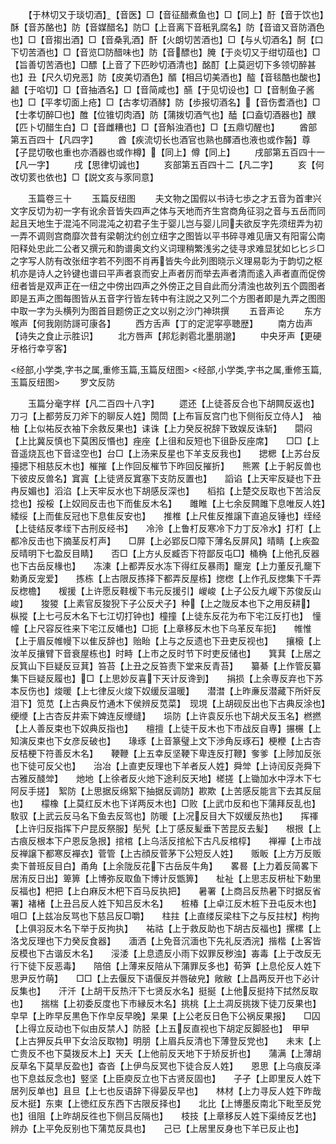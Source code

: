 <!-- { "loadSidebar": true } -->
　　【于林切又于琰切酒】【音医】□【音征醋煮鱼也】□【同上】酑【音于饮也】酥【音苏酪也】防【音媒醋名】防□【上音离下音秖乳腐名】防【音谙又音防酒色也】□【音搊出酒】□【音桑乳酒】酐【火朗切苦酒也】□【与乆切酒名】酠【口下切苦酒也】□【音览□防醋味也】防【音醥也】腌【于炎切又于绀切葅也】□【旨善切苦酒也】□醥【上音了下匹眇切酒清也】酩酊【上莫迥切下多领切醉甚也】丑【尺久切皃恶】防【皮美切酒色】醑【相吕切美酒也】醓【音毯酷也酸也】韽【于啗切】□【音抽酒名】□【音简咸也】醼【于见切设也】□【音制鱼子酱也】□【平孝切面上疮】□【古孝切酒酵】防【歩报切酒名】【音伤耆酒也】□【士孝切醉□也】醀【位锥切肉酒】防【蒲拨切酒气也】醘【口盍切酒器也】醭【匹卜切醋生白】□【音雌糟也】□【音斛浊酒也】□【五鼎切醒也】
　　酋部第五百四十【凡四字】
　　酋【疾流切长也酒官也熟也醳酒也液也或作醔】尊【子昆切敬也重也亦酒器也或作樽】【同上】僔【同上】
　　戌部第五百四十一【凡一字】
　　戌【思律切诚也】
　　亥部第五百四十二【凡二字】
　　亥【何改切荄也依也】□【説文亥与豕同意】








　　玉篇卷三十
　　玉篇反纽图
　　夫文物之国假以书诗七歩之才五音为首聿兴文字反切为初一字有讹余音皆失四声之体与天地而齐生宫商角征羽之音与五岳而同起且天地生于混沌不同混沌之初君子生于婴儿岂与婴儿同夫欲反字先须纽弄为初一弄不调则宫商靡次昔有梁朝沈约创立纽字之图皆以平书碎寻难见唐又有阳甯公南阳释处忠此二公者又撰元和韵谱奥文约义词理稍繁浅劣之徒寻求难显犹如匕匕彡□之字写人防有改张纽字若不列图不肖再皆失今此列图晓示义理易彰为于韵切之枢机亦是诗人之钤键也谱曰平声者哀而安上声者厉而举去声者清而逺入声者直而促傍纽者皆是双声正在一纽之中傍出四声之外傍正之目自此而分清浊也故列五个圆图者即是五声之图每图皆从五音字行皆左转中有注説之又列二个方图者即是九弄之图图中取一字为头横列为图首目题傍正之文以别之沙门神珙撰
　　五音声论
　　东方喉声【何我刚防謌可康各】
　　西方舌声【丁的定泥寜亭聴歴】
　　南方齿声【诗失之食止示胜识】
　　北方唇声【邦尨剥雹北墨朋邈】
　　中央牙声【更硬牙格行幸亨客】









<经部,小学类,字书之属,重修玉篇,玉篇反纽图>
<经部,小学类,字书之属,重修玉篇,玉篇反纽图>
　　罗文反防















　　玉篇分毫字样【凡二百四十八字】
　　遝还【上徒荅反合也下胡闗反返也】　　刀刁【上都劳反刀斧下的聊反人姓】閍閚【上布盲反宫门也下侧衔反立侍人】　袖柚【上似祐反衣袖下余救反果也】诔诛【上力癸反祝辞下致娱反诛斩】　　閟闷【上比冀反慎也下莫困反惽也】痤座【上徂和反短也下徂卧反座席】　　□□【上音遥烧瓦也下音迳空也】台□【上汤来反星也下羊支反我也】　　揌楒【上苏台反擡揌下相慈反木也】槯摧【上作回反槯节下昨回反摧折】　　熊罴【上于躬反兽也下彼皮反兽名】窴寘【上徒贤反窴塞下支防反置也】　　謟谄【上天牢反疑也下丑冉反媚也】滔淊【上天牢反水也下胡感反深也】　　槄掐【上楚交反取也下苦洽反捻也】挼桵【上奴囘反击也下而隹反木名】　　雎睢【上七余反闗雎下息唯反人姓】緌绥【上而隹反冠也下息隹反安也】　　推椎【上尺隹反推譲下直追反锤也】绖经【上徒结反孝绖下古刑反经书】　　冷泠【上鲁朾反寒冷下力丁反冷水】打朾【上都冷反击也下摘茎反朾声】　　□屏【上必郢反□障下薄名反屏风】晴睛【上疾盈反晴明下七盈反目睛】　　否□【上方乆反臧否下符鄙反屯□】桶桷【上他孔反器也下古岳反椽也】　　冻涷【上都弄反水冻下得红反暴雨】竉宠【上力董反孔竉下勅勇反宠爱】　　拣栋【上古限反拣择下都弄反屋栋】揔楤【上作孔反揔集下千弄反楤檐】　　楥援【上许愿反鞋楥下韦元反援引】嵕峻【上子公反九嵕下苏俊反山峻】　　狻猣【上素官反狻猊下子公反犬子】种【上之陇反本也下之用反耕】　　枞摐【上七弓反木名下七江切打钟也】橦撞【上徒东反花为布下宅江反打也】　憧幢【上尺容反徃来下宅江反幡也】□扼【上章移反木也下乌革反车扼】　　帷惟【上于眉反帷幔下以隹反辞也】贻眙【上与之反遗也下丑吏反视也】　　攘榱【上汝羊反攘臂下音衰屋栋也】时畤【上市之反时节下时吏反储也】　　箕萁【上居之反箕山下巨疑反豆萁】笞苔【上丑之反笞责下堂来反青苔】　　纂綦【上作管反纂集下巨疑反履也】□【上思妙反喜下天计反谗到】　　捐损【上余専反弃也下苏本反伤也】焌暖【上七律反火焌下奴缓反温暖】　　潜澘【上昨亷反潜藏下所奸反泪下】笕苋【上古典反竹通木下侯辨反苋菜】　现垷【上胡砚反出也下古典反涂也】绠缏【上古杏反井索下婢连反缏缝】　　埙防【上许袁反乐也下胡犬反玉名】橪撚【上人善反束也下奴典反指也】　　檀擅【上徒干反木也下市战反自専】搌榐【上知演反束也下女彦反破也】　　瑑琢【上音篆璧上文下渉角反琢石】梗楩【上古杏反桔梗下符善反木名】　　鞕鞭【上五幸反坚鞕下卑连反打鞭】奓爹【上陟加反张也下徒可反父也】　　治冶【上直吏反理也下羊者反人姓】舜斚【上诗闰反尧舜下古雅反醆斚】　　灺地【上徐者反火灺下途利反天地】槎搓【上锄加水中浮木下七阿反手搓】　絮防【上思据反绵絮下抽据反调防】歁欺【上苦感反能言下去其反屈也】　　檬橡【上莫红反木也下详两反木也】□败【上武巾反和也下蒲拜反乱也】　　駇驭【上武云反马名下鱼去反驾也】防暖【上况反目大下奴缓反热也】　　挥禈【上许归反指挥下户昆反祭服】髧髠【上丁感反髪垂下苦昆反去髪】　　根拫【上古痕反根本下户恩反急拫】捾棺【上乌活反捾舩下古凡反棺椁】　　禅襌【上市战反禅譲下都寒反襌衣】菅管【上古顔反菅茅下公短反人姓】　　贩眅【上方万反贩卖下普班反目白】甬角【上余陇反花下古岳反牛角】　　畧晷【上力着反简畧下居洧反日出】箄箅【上博弥反取鱼下博计反甑箅】　　杫祉【上思志反枅杫下勅里反福也】杷把【上白麻反木杷下百马反执把】　　暑署【上商吕反热暑下时据反省署】褚楮【上丑吕反人姓下知吕反木名】　　桩椿【上卓江反木桩下丑屯反木也】咀□【上兹冶反骂也下慈吕反□嚼】　　柱拄【上直缕反梁柱下之与反拄杖】枸拘【上俱羽反木名下举于反拘执】　　祐祜【上于救反助也下胡古反福也】摞樏【上洛戈反理也下力癸反食器】　　湎洒【上免音沉湎也下先礼反洒浣】揩楷【上客皆反模也下古谐反木名】　　浽涹【上息遗反小雨下奴罪反秽浊】毐毒【上于改反无行下徒下反恶毒】　　陪倍【上薄来反陪从下蒲罪反多也】荀笋【上息伦反人姓下思尹反竹萌】　　□□【上去偃反下语偃反并唇破皃】敞敝【上昌两反开也下必计反集也】　　汗汘【上胡干反热汗下七贤反水名】挺挻【上他反挺持下拭然反取也】　　揣椯【上初委反度也下市縁反木名】挑桃【上土凋反挑拨下徒刀反果也】　　皁早【上昨早反黒色下作皁反早晚】杲果【上公老反日色下公祸反果报】　　□囚【上得立反动也下似由反禁人】防胫【上五反直视也下胡定反脚胫也】　甲曱【上古狎反兵甲下女洽反取物】明朋【上眉兵反清也下薄登反党也】　　未末【上亡贵反不也下莫拨反木上】天夭【上他前反天地下于矫反折也】　　蒲满【上薄胡反草名下莫旱反盈也】杳沓【上伊鸟反冥也下徒合反人姓】　　恩思【上乌痕反泽也下息兹反念也】竪坚【上臣庾反立也下古贤反固也】　　子孑【上即里反人姓下居列反单也】且旦【上七也反语辞下得晏反早也】　　林材【上力寻反人姓下昨哉反木挺】东柬【上徳红反东西下古限反择也】　　北比【上博墨反南北下毗至反党也】徂阻【上昨胡反徃也下侧吕反隔也】　　枝技【上章移反人姓下渠绮反艺也】辨办【上平免反别也下蒲苋反具也】　　己已【上居里反身也下羊已反止也】

